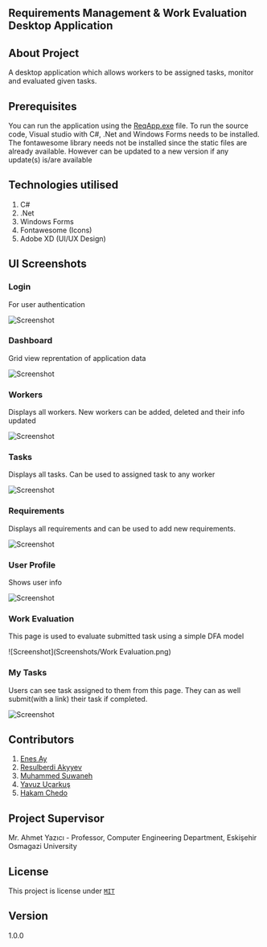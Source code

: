 ## Requirements Management & Work Evaluation Desktop Application

## About Project

A desktop application which allows workers to be assigned tasks, monitor and evaluated given tasks. 

## Prerequisites

You can run the application using the [ReqApp.exe](ReqApp/bin/Debug/) file. To run the source code, Visual studio with C#, .Net and
Windows Forms needs to be installed. The fontawesome library needs not be installed since the static files are already available. However
can be updated to a new version if any update(s) is/are available

## Technologies utilised

1. C#
2. .Net 
3. Windows Forms
4. Fontawesome (Icons)
5. Adobe XD (UI/UX Design)

## UI Screenshots

### Login 

For user authentication

![Screenshot](Screenshots/Login.png)

### Dashboard

Grid view reprentation of application data

![Screenshot](Screenshots/Dashboard.png)

### Workers 

Displays all workers. New workers can be added, deleted and their info updated

![Screenshot](Screenshots/Workers.png)

### Tasks

Displays all tasks. Can be used to assigned task to any worker

![Screenshot](Screenshots/Tasks.png)

### Requirements 

Displays all requirements and can be used to add new requirements.

![Screenshot](Screenshots/Requirements.png)

### User Profile

Shows user info

![Screenshot](Screenshots/Profile.png)

### Work Evaluation

This page is used to evaluate submitted task using a simple DFA model

![Screenshot](Screenshots/Work Evaluation.png)

### My Tasks

Users can see task assigned to them from this page. They can as well submit(with a link) their task if completed. 

![Screenshot](Screenshots/Requirements.png)

## Contributors

1. [Enes Ay](https://github.com/nsi-cyber) 
2. [Resulberdi Akyyev](https://github.com/Reak42)
3. [Muhammed Suwaneh](https://github.com/Muhammedsuwaneh)
4. [Yavuz Uçarkuş](https://github.com/yavuzucrkss)
5. [Hakam Chedo](https://github.com/H4K4M)

## Project Supervisor

Mr. Ahmet Yazıcı - Professor, Computer Engineering Department, Eskişehir Osmagazi University

## License 

This project is license under [`MIT`](LICENSE)

## Version 
1.0.0
